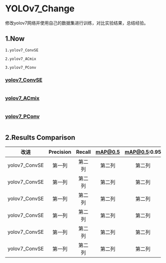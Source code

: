 # YOLOv7_Change
修改yolov7网络并使用自己的数据集进行训练，对比实验结果，总结经验。
## 1.Now 
```
1.yolov7_ConvSE

2.yolov7_ACmix

3.yolov7_PConv
```
### [yolov7_ConvSE]()
![]()
### [yolov7_ACmix]()
![]()
### [yolov7_PConv]()
![]()
## 2.Results Comparison
|  改进   |  Precision   |  Recall     | mAP@0.5  | mAP@0.5:0.95     |
|  :----------:  | :-----------: | :-----------: | :-----------: | :-----------: |
| yolov7_ConvSE     | 第一列     | 第二列     |第二列     |第二列     |
| yolov7_ConvSE     | 第一列     | 第二列     |第二列     |第二列     |
| yolov7_ConvSE     | 第一列     | 第二列     |第二列     |第二列     |
| yolov7_ConvSE     | 第一列     | 第二列     |第二列     |第二列     |
| yolov7_ConvSE     | 第一列     | 第二列     |第二列     |第二列     |
| yolov7_ConvSE     | 第一列     | 第二列     |第二列     |第二列     |

